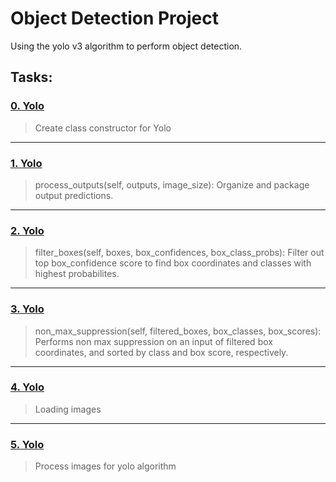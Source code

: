# Object Detection Project

Using the yolo v3 algorithm to perform object detection.

## Tasks:

### [0. Yolo](https://github.com/AnthonyArmour/holbertonschool-machine_learning/blob/master/supervised_learning/0x00-object_detection/0-yolo.py "0. Yolo")
> Create class constructor for Yolo
---

### [1. Yolo](https://github.com/AnthonyArmour/holbertonschool-machine_learning/blob/master/supervised_learning/0x00-object_detection/1-yolo.py#:~:text=def%20process_outputs(self%2C%20outputs%2C%20image_size)%3A "1. Yolo")
> process_outputs(self, outputs, image_size): Organize and package output predictions.
---

### [2. Yolo](https://github.com/AnthonyArmour/holbertonschool-machine_learning/blob/master/supervised_learning/0x00-object_detection/2-yolo.py#:~:text=filter_boxes(self%2C%20boxes%2C%20box_confidences%2C%20box_class_probs)%3A "2. Yolo")
> filter_boxes(self, boxes, box_confidences, box_class_probs): Filter out top box_confidence score to find box coordinates and classes with highest probabilites.
---

### [3. Yolo](https://github.com/AnthonyArmour/holbertonschool-machine_learning/blob/master/supervised_learning/0x00-object_detection/3-yolopy#:~:text=def%20non_max_suppression(self%2C%20filtered_boxes%2C%20box_classes%2C%20box_scores)%3A "2. Yolo")
> non_max_suppression(self, filtered_boxes, box_classes, box_scores): Performs non max suppression on an input of filtered box coordinates, and sorted by class and box score, respectively.
---

### [4. Yolo](https://github.com/AnthonyArmour/holbertonschool-machine_learning/blob/master/supervised_learning/0x00-object_detection/4-yolo.py#:~:text=def%20load_images(folder_path)%3A "4. Yolo")
> Loading images
---

### [5. Yolo](https://github.com/AnthonyArmour/holbertonschool-machine_learning/blob/master/supervised_learning/0x00-object_detection/5-yolo.py#:~:text=preprocess_images(self%2C%20images)%3A "5. Yolo")
> Process images for yolo algorithm



